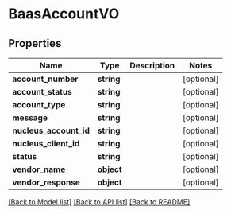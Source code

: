 # BaasAccountVO

## Properties
Name | Type | Description | Notes
------------ | ------------- | ------------- | -------------
**account_number** | **string** |  | [optional] 
**account_status** | **string** |  | [optional] 
**account_type** | **string** |  | [optional] 
**message** | **string** |  | [optional] 
**nucleus_account_id** | **string** |  | [optional] 
**nucleus_client_id** | **string** |  | [optional] 
**status** | **string** |  | [optional] 
**vendor_name** | **object** |  | [optional] 
**vendor_response** | **object** |  | [optional] 

[[Back to Model list]](../README.md#documentation-for-models) [[Back to API list]](../README.md#documentation-for-api-endpoints) [[Back to README]](../README.md)


